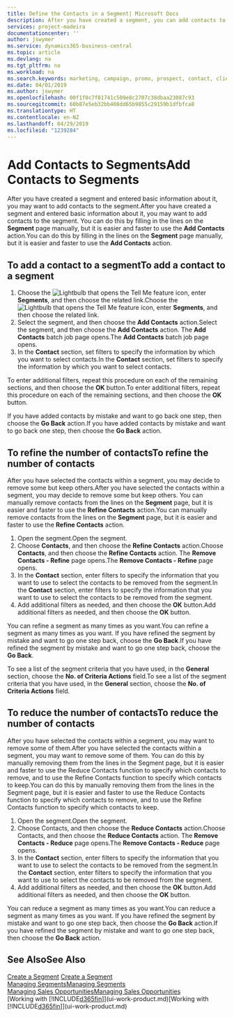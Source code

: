 ```yaml
---
title: Define the Contacts in a Segment| Microsoft Docs
description: After you have created a segment, you can add contacts to the segment, for example, as part of a marketing campaign targeting particular customers or clients.
services: project-madeira
documentationcenter: ''
author: jswymer
ms.service: dynamics365-business-central
ms.topic: article
ms.devlang: na
ms.tgt_pltfrm: na
ms.workload: na
ms.search.keywords: marketing, campaign, promo, prospect, contact, client, customer
ms.date: 04/01/2019
ms.author: jswymer
ms.openlocfilehash: 00f1f0c7f81741c509e8c2707c38dbaa23087c93
ms.sourcegitcommit: 60b87e5eb32bb408dd65b9855c29159b1dfbfca8
ms.translationtype: HT
ms.contentlocale: en-NZ
ms.lasthandoff: 04/29/2019
ms.locfileid: "1239284"
---
```

# <a name="add-contacts-to-segments"></a><span data-ttu-id="45e0a-103">Add Contacts to Segments</span><span class="sxs-lookup"><span data-stu-id="45e0a-103">Add Contacts to Segments</span></span>
<span data-ttu-id="45e0a-104">After you have created a segment and entered basic information about it, you may want to add contacts to the segment.</span><span class="sxs-lookup"><span data-stu-id="45e0a-104">After you have created a segment and entered basic information about it, you may want to add contacts to the segment.</span></span> <span data-ttu-id="45e0a-105">You can do this by filling in the lines on the **Segment** page manually, but it is easier and faster to use the **Add Contacts** action.</span><span class="sxs-lookup"><span data-stu-id="45e0a-105">You can do this by filling in the lines on the **Segment** page manually, but it is easier and faster to use the **Add Contacts** action.</span></span>

## <a name="to-add-a-contact-to-a-segment"></a><span data-ttu-id="45e0a-106">To add a contact to a segment</span><span class="sxs-lookup"><span data-stu-id="45e0a-106">To add a contact to a segment</span></span>
1. <span data-ttu-id="45e0a-107">Choose the ![Lightbulb that opens the Tell Me feature](media/ui-search/search_small.png "Tell me what you want to do") icon, enter **Segments**, and then choose the related link.</span><span class="sxs-lookup"><span data-stu-id="45e0a-107">Choose the ![Lightbulb that opens the Tell Me feature](media/ui-search/search_small.png "Tell me what you want to do") icon, enter **Segments**, and then choose the related link.</span></span>  
2. <span data-ttu-id="45e0a-108">Select the segment, and then choose the **Add Contacts** action.</span><span class="sxs-lookup"><span data-stu-id="45e0a-108">Select the segment, and then choose the **Add Contacts** action.</span></span> <span data-ttu-id="45e0a-109">The **Add Contacts** batch job page opens.</span><span class="sxs-lookup"><span data-stu-id="45e0a-109">The **Add Contacts** batch job page opens.</span></span>
3. <span data-ttu-id="45e0a-110">In the **Contact** section, set filters to specify the information by which you want to select contacts.</span><span class="sxs-lookup"><span data-stu-id="45e0a-110">In the **Contact** section, set filters to specify the information by which you want to select contacts.</span></span>

<span data-ttu-id="45e0a-111">To enter additional filters, repeat this procedure on each of the remaining sections, and then choose the **OK** button.</span><span class="sxs-lookup"><span data-stu-id="45e0a-111">To enter additional filters, repeat this procedure on each of the remaining sections, and then choose the **OK** button.</span></span>

<span data-ttu-id="45e0a-112">If you have added contacts by mistake and want to go back one step, then choose the **Go Back** action.</span><span class="sxs-lookup"><span data-stu-id="45e0a-112">If you have added contacts by mistake and want to go back one step, then choose the **Go Back** action.</span></span>

## <a name="to-refine-the-number-of-contacts"></a><span data-ttu-id="45e0a-113">To refine the number of contacts</span><span class="sxs-lookup"><span data-stu-id="45e0a-113">To refine the number of contacts</span></span>
<span data-ttu-id="45e0a-114">After you have selected the contacts within a segment, you may decide to remove some but keep others.</span><span class="sxs-lookup"><span data-stu-id="45e0a-114">After you have selected the contacts within a segment, you may decide to remove some but keep others.</span></span> <span data-ttu-id="45e0a-115">You can manually remove contacts from the lines on the **Segment** page, but it is easier and faster to use the **Refine Contacts** action.</span><span class="sxs-lookup"><span data-stu-id="45e0a-115">You can manually remove contacts from the lines on the **Segment** page, but it is easier and faster to use the **Refine Contacts** action.</span></span>

1. <span data-ttu-id="45e0a-116">Open the segment.</span><span class="sxs-lookup"><span data-stu-id="45e0a-116">Open the segment.</span></span>
2. <span data-ttu-id="45e0a-117">Choose **Contacts**, and then choose the **Refine Contacts** action.</span><span class="sxs-lookup"><span data-stu-id="45e0a-117">Choose **Contacts**, and then choose the **Refine Contacts** action.</span></span> <span data-ttu-id="45e0a-118">The **Remove Contacts - Refine** page opens.</span><span class="sxs-lookup"><span data-stu-id="45e0a-118">The **Remove Contacts - Refine** page opens.</span></span>
3. <span data-ttu-id="45e0a-119">In the **Contact** section, enter filters to specify the information that you want to use to select the contacts to be removed from the segment.</span><span class="sxs-lookup"><span data-stu-id="45e0a-119">In the **Contact** section, enter filters to specify the information that you want to use to select the contacts to be removed from the segment.</span></span>
4. <span data-ttu-id="45e0a-120">Add additional filters as needed, and then choose the **OK** button.</span><span class="sxs-lookup"><span data-stu-id="45e0a-120">Add additional filters as needed, and then choose the **OK** button.</span></span>

<span data-ttu-id="45e0a-121">You can refine a segment as many times as you want.</span><span class="sxs-lookup"><span data-stu-id="45e0a-121">You can refine a segment as many times as you want.</span></span> <span data-ttu-id="45e0a-122">If you have refined the segment by mistake and want to go one step back, choose the **Go Back**.</span><span class="sxs-lookup"><span data-stu-id="45e0a-122">If you have refined the segment by mistake and want to go one step back, choose the **Go Back**.</span></span>

<span data-ttu-id="45e0a-123">To see a list of the segment criteria that you have used, in the **General** section, choose the **No. of Criteria Actions** field.</span><span class="sxs-lookup"><span data-stu-id="45e0a-123">To see a list of the segment criteria that you have used, in the **General** section, choose the **No. of Criteria Actions** field.</span></span>

## <a name="to-reduce-the-number-of-contacts"></a><span data-ttu-id="45e0a-124">To reduce the number of contacts</span><span class="sxs-lookup"><span data-stu-id="45e0a-124">To reduce the number of contacts</span></span>
<span data-ttu-id="45e0a-125">After you have selected the contacts within a segment, you may want to remove some of them.</span><span class="sxs-lookup"><span data-stu-id="45e0a-125">After you have selected the contacts within a segment, you may want to remove some of them.</span></span> <span data-ttu-id="45e0a-126">You can do this by manually removing them from the lines in the Segment page, but it is easier and faster to use the Reduce Contacts function to specify which contacts to remove, and to use the Refine Contacts function to specify which contacts to keep.</span><span class="sxs-lookup"><span data-stu-id="45e0a-126">You can do this by manually removing them from the lines in the Segment page, but it is easier and faster to use the Reduce Contacts function to specify which contacts to remove, and to use the Refine Contacts function to specify which contacts to keep.</span></span>

1. <span data-ttu-id="45e0a-127">Open the segment.</span><span class="sxs-lookup"><span data-stu-id="45e0a-127">Open the segment.</span></span>
2. <span data-ttu-id="45e0a-128">Choose Contacts, and then choose the **Reduce Contacts** action.</span><span class="sxs-lookup"><span data-stu-id="45e0a-128">Choose Contacts, and then choose the **Reduce Contacts** action.</span></span> <span data-ttu-id="45e0a-129">The **Remove Contacts - Reduce** page opens.</span><span class="sxs-lookup"><span data-stu-id="45e0a-129">The **Remove Contacts - Reduce** page opens.</span></span>
3. <span data-ttu-id="45e0a-130">In the **Contact** section, enter filters to specify the information that you want to use to select the contacts to be removed from the segment.</span><span class="sxs-lookup"><span data-stu-id="45e0a-130">In the **Contact** section, enter filters to specify the information that you want to use to select the contacts to be removed from the segment.</span></span>
4. <span data-ttu-id="45e0a-131">Add additional filters as needed, and then choose the **OK** button.</span><span class="sxs-lookup"><span data-stu-id="45e0a-131">Add additional filters as needed, and then choose the **OK** button.</span></span>

<span data-ttu-id="45e0a-132">You can reduce a segment as many times as you want.</span><span class="sxs-lookup"><span data-stu-id="45e0a-132">You can reduce a segment as many times as you want.</span></span> <span data-ttu-id="45e0a-133">If you have refined the segment by mistake and want to go one step back, then choose the **Go Back** action.</span><span class="sxs-lookup"><span data-stu-id="45e0a-133">If you have refined the segment by mistake and want to go one step back, then choose the **Go Back** action.</span></span>

## <a name="see-also"></a><span data-ttu-id="45e0a-134">See Also</span><span class="sxs-lookup"><span data-stu-id="45e0a-134">See Also</span></span>
<span data-ttu-id="45e0a-135">[Create a Segment](marketing-how-create-segment.md) </span><span class="sxs-lookup"><span data-stu-id="45e0a-135">[Create a Segment](marketing-how-create-segment.md) </span></span>  
[<span data-ttu-id="45e0a-136">Managing Segments</span><span class="sxs-lookup"><span data-stu-id="45e0a-136">Managing Segments</span></span>](marketing-segments.md)  
[<span data-ttu-id="45e0a-137">Managing Sales Opportunities</span><span class="sxs-lookup"><span data-stu-id="45e0a-137">Managing Sales Opportunities</span></span>](marketing-manage-sales-opportunities.md)  
<span data-ttu-id="45e0a-138">[Working with [!INCLUDE[d365fin](includes/d365fin_md.md)]](ui-work-product.md)</span><span class="sxs-lookup"><span data-stu-id="45e0a-138">[Working with [!INCLUDE[d365fin](includes/d365fin_md.md)]](ui-work-product.md)</span></span>  
